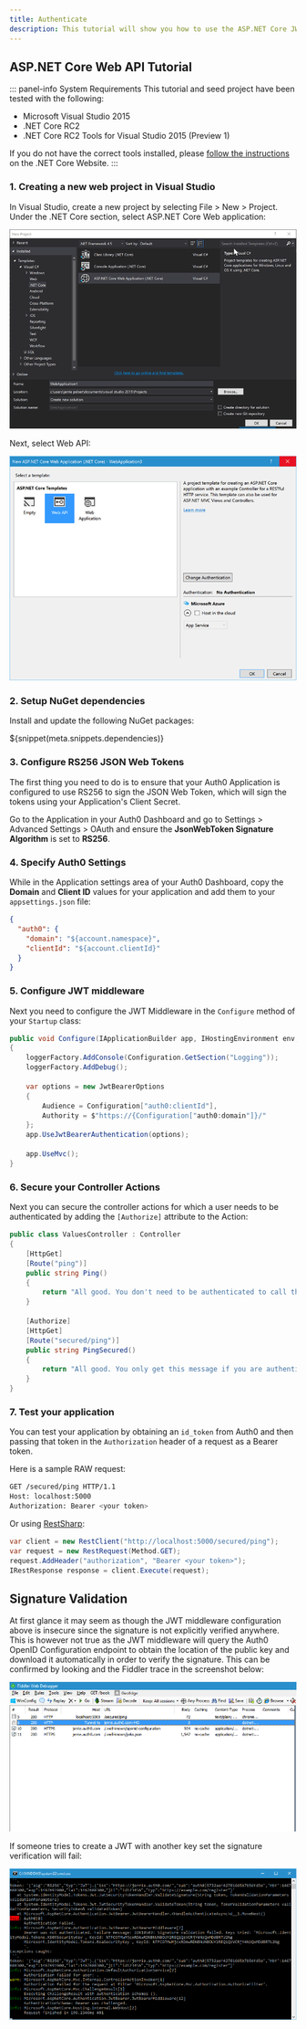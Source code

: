 ```yaml
---
title: Authenticate
description: This tutorial will show you how to use the ASP.NET Core JWT Middleware to add authentication and authorization to your API.
---
```


## ASP.NET Core Web API Tutorial

::: panel-info System Requirements
This tutorial and seed project have been tested with the following:

* Microsoft Visual Studio 2015
* .NET Core RC2
* .NET Core RC2 Tools for Visual Studio 2015 (Preview 1)

If you do not have the correct tools installed, please [follow the instructions](https://www.microsoft.com/net/core#windows) on the .NET Core Website.
:::

### 1. Creating a new web project in Visual Studio

In Visual Studio, create a new project by selecting File > New > Project. Under the .NET Core section, select ASP.NET Core Web application:

![](/media/articles/aspnet-core-webapi/new-project.png)

Next, select Web API:

![](/media/articles/aspnet-core-webapi/aspnet-project-type.png)

### 2. Setup NuGet dependencies

Install and update the following NuGet packages:

${snippet(meta.snippets.dependencies)}

### 3. Configure RS256 JSON Web Tokens

The first thing you need to do is to ensure that your Auth0 Application is configured to use RS256 to sign the JSON Web Token, which will sign the tokens using your Application's Client Secret.

Go to the Application in your Auth0 Dashboard and go to Settings > Advanced Settings > OAuth and ensure the **JsonWebToken Signature Algorithm** is set to **RS256**.

### 4. Specify Auth0 Settings

While in the Application settings area of your Auth0 Dashboard, copy the **Domain** and **Client ID** values for your application and add them to your `appsettings.json` file:

``` json
{
  "auth0": {
    "domain": "${account.namespace}",
    "clientId": "${account.clientId}"
  }
}
```

### 5. Configure JWT middleware

Next you need to configure the JWT Middleware in the `Configure` method of your `Startup` class:

``` csharp
public void Configure(IApplicationBuilder app, IHostingEnvironment env, ILoggerFactory loggerFactory)
{
    loggerFactory.AddConsole(Configuration.GetSection("Logging"));
    loggerFactory.AddDebug();

    var options = new JwtBearerOptions
    {
        Audience = Configuration["auth0:clientId"],
        Authority = $"https://{Configuration["auth0:domain"]}/"
    };
    app.UseJwtBearerAuthentication(options);

    app.UseMvc();
}
```

### 6. Secure your Controller Actions

Next you can secure the controller actions for which a user needs to be authenticated by adding the `[Authorize]` attribute to the Action:

``` csharp
public class ValuesController : Controller
{
    [HttpGet]
    [Route("ping")]
    public string Ping()
    {
        return "All good. You don't need to be authenticated to call this.";
    }

    [Authorize]
    [HttpGet]
    [Route("secured/ping")]
    public string PingSecured()
    {
        return "All good. You only get this message if you are authenticated.";
    }
}
```

### 7. Test your application

You can test your application by obtaining an `id_token` from Auth0 and then passing that token in the `Authorization` header of a request as a Bearer token.

Here is a sample RAW request:

``` bash
GET /secured/ping HTTP/1.1
Host: localhost:5000
Authorization: Bearer <your token>
```

Or using [RestSharp](http://restsharp.org/):

``` csharp
var client = new RestClient("http://localhost:5000/secured/ping");
var request = new RestRequest(Method.GET);
request.AddHeader("authorization", "Bearer <your token>");
IRestResponse response = client.Execute(request);
```

## Signature Validation

At first glance it may seem as though the JWT middleware configuration above is insecure since the signature is not explicitly verified anywhere. This is however not true as the JWT middleware will query the Auth0 OpenID Configuration endpoint to obtain the location of the public key and download it automatically in order to verify the signature. This can be confirmed by looking and the Fiddler trace in the screenshot below:

![](/media/articles/server-apis/aspnet-core-webapi/fiddler.png)

If someone tries to create a JWT with another key set the signature verification will fail:

![](/media/articles/server-apis/aspnet-core-webapi/console-output.png)
